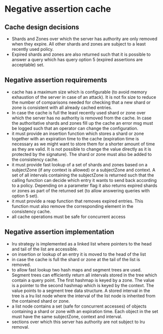# Negative assertion cache

## Cache design decisions
- Shards and Zones over which the server has authority are only removed when they expire. All other
  shards and zones are subject to a least recently used policy.
- Expired shards and zones are also returned such that it is possible to answer a query which has
  query option 5 (expired assertions are acceptable) set. 

## Negative assertion requirements
- cache has a maximum size which is configurable (to avoid memory exhaustion of the server in case
  of an attack). It is not fix size to reduce the number of comparisons needed for checking that a
  new shard or zone is consistent with all already cached entries.
- In case the cache is full the least recently used shard or zone over which the server has no
  authority is removed from the cache. In case the authoritative shards and zones fill up the cache
  an error msg must be logged such that an operator can change the configuration.
- it must provide an insertion function which stores a shard or zone together with an expiration
  time to the cache (expiration time is necessary as we might want to store them for a shorter
  amount of time as they are valid. It is not possible to change the value directly as it is
  protected by the signature). The shard or zone must also be added to the consistency cache.
- it must provide fast lookup of a set of shards and zones based on a subjectZone (if any context is
  allowed) or a subjectZone and context. A set of all intervals containing the subjectZone is
  returned such that the calling function can decide which entry it wants to send back according to
  a policy. Depending on a parameter flag it also returns expired shards or zones as part of the
  returned set (to allow answering queries with option 5 set).
- it must provide a reap function that removes expired entries. This function must also remove the
  corresponding element in the consistency cache.
- all cache operations must be safe for concurrent access

## Negative assertion implementation
- lru strategy is implemented as a linked list where pointers to the head and tail of the list are
  accessible.
- on insertion or lookup of an entry it is moved to the head of the list
- in case the cache is full the shard or zone at the tail of the list is removed.
- to allow fast lookup two hash maps and segment trees are used. Segment trees can efficiently
  return all intervals stored in the tree which contain a query point. The first hashmap is keyed by
  a zone. The value is a pointer to the second hashmap which is keyed by the context. The value
  points to a segment tree data structure. A stored interval in the tree is a lru list node where
  the interval of the list node is inherited from the contained shard or zone.
- a list node contains a set (safe for concurrent accesses) of objects containing a shard or zone
  with an expiration time. Each object in the set must have the same subjectZone, context and
  interval.
- sections over which this server has authority are not subject to lru removal.
